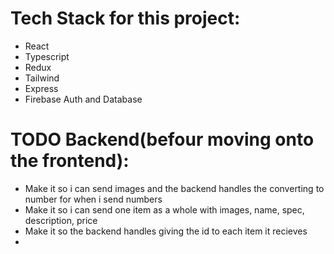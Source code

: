 # Tech Stack for this project:
- React
- Typescript
- Redux
- Tailwind
- Express
- Firebase Auth and Database
# TODO Backend(befour moving onto the frontend):
- Make it so i can send images and the backend handles the converting to number for when i send numbers
- Make it so i can send one item as a whole with images, name, spec, description, price
- Make it so the backend handles giving the id to each item it recieves
- 